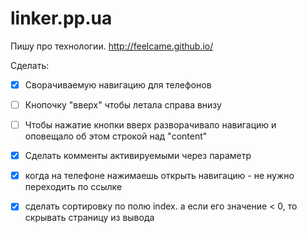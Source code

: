 
# linker.pp.ua

Пишу про технологии.
http://feelcame.github.io/


Сделать:  
-[x] Сворачиваемую навигацию для телефонов  
-[ ] Кнопочку "вверх" чтобы летала справа внизу  
-[ ] Чтобы нажатие кнопки вверх разворачивало навигацию и оповещало об этом строкой над "content"
-[x] Сделать комменты активируемыми через параметр  
-[x] когда на телефоне нажимаешь открыть навигацию - не нужно переходить по ссылке
-[x] сделать сортировку по полю index. а если его значение < 0, то скрывать страницу из вывода

